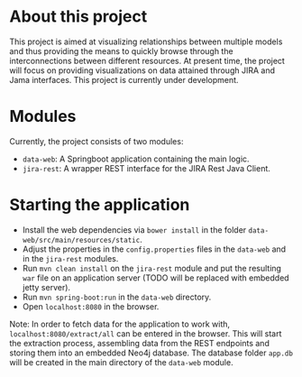 # About this project
This project is aimed at visualizing relationships between multiple models and thus providing the means to quickly browse through the interconnections between different resources. At present time, the project will focus on providing visualizations on data attained through JIRA and Jama interfaces. This project is currently under development.

# Modules
Currently, the project consists of two modules:
- `data-web`: A Springboot application containing the main logic.
- `jira-rest`: A wrapper REST interface for the JIRA Rest Java Client.

# Starting the application
- Install the web dependencies via `bower install` in the folder `data-web/src/main/resources/static`.
- Adjust the properties in the `config.properties` files in the `data-web` and in the `jira-rest` modules.
- Run `mvn clean install` on the `jira-rest` module and put the resulting `war` file on an application server (TODO will be replaced with embedded jetty server).
- Run `mvn spring-boot:run` in the `data-web` directory.
- Open `localhost:8080` in the browser.

Note: In order to fetch data for the application to work with, `localhost:8080/extract/all` can be entered in the browser. This will start the extraction process, assembling data from the REST endpoints and storing them into an embedded Neo4j database. The database folder `app.db` will be created in the main directory of the `data-web` module.
